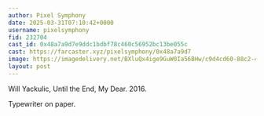 ```yaml
---
author: Pixel Symphony
date: 2025-03-31T07:10:42+0000
username: pixelsymphony
fid: 232704
cast_id: 0x48a7a9d7e9ddc1bdbf78c460c56952bc13be055c
cast: https://farcaster.xyz/pixelsymphony/0x48a7a9d7
image: https://imagedelivery.net/BXluQx4ige9GuW0Ia56BHw/c9d4cd60-88c2-40f6-6de7-0e7976218600/original
layout: post
---
```


Will Yackulic, Until the End, My Dear. 2016.

Typewriter on paper.

<img src='https://imagedelivery.net/BXluQx4ige9GuW0Ia56BHw/c9d4cd60-88c2-40f6-6de7-0e7976218600/original' alt='' referrerpolicy='no-referrer'/>
